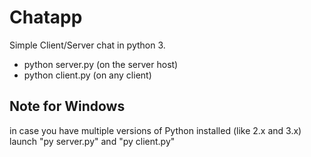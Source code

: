 # Chatapp
Simple Client/Server chat in python 3.
* python server.py  (on the server host)
* python client.py (on any client)


Note for Windows
---
in case you have multiple versions of Python installed (like 2.x and 3.x) launch "py server.py" and "py client.py" 
